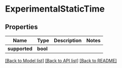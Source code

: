 # ExperimentalStaticTime

## Properties

Name | Type | Description | Notes
------------ | ------------- | ------------- | -------------
**supported** | **bool** |  | 

[[Back to Model list]](../README.md#documentation-for-models) [[Back to API list]](../README.md#documentation-for-api-endpoints) [[Back to README]](../README.md)


